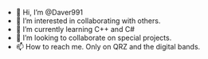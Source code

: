 - 👋 Hi, I’m @Daver991
- 👀 I’m interested in collaborating with others.
- 🌱 I’m currently learning C++ and C#
- 💞️ I’m looking to collaborate on special projects.
- 📫 How to reach me. Only on QRZ and the digital bands.

<!---
Daver991/Daver991 is a ✨ special ✨ repository because its `README.md` (this file) appears on your GitHub profile.
You can click the Preview link to take a look at your changes.
--->
